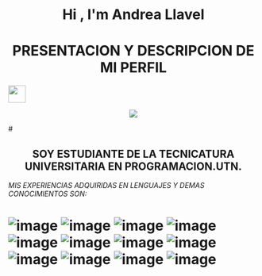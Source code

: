 <h1 align="center">Hi , I'm Andrea Llavel</h1>
<h1 align="center"> PRESENTACION Y DESCRIPCION DE MI PERFIL</h1><img src="https://media.giphy.com/media/hvRJCLFzcasrR4ia7z/giphy.gif" width="35"></h1>
<p align="center"><a href="https://github.com/DenverCoder1/readme-typing-svg"><img src="https://readmetypingsvg.herokuapp.comlines=I+am+a+student+of+the+University+Technical+degree+in+Programming;UTN;Full+Stack+Web+Developer;DS%20|%20AI%20|%20ML%20Enthusiast;Graphic%20Designer;Always%20learning%20new%20things&center=true&width=500&height=50"></a>
</p>
# <h2 align="center"> SOY ESTUDIANTE DE LA TECNICATURA UNIVERSITARIA EN PROGRAMACION.UTN.</h2>

<em> MIS EXPERIENCIAS ADQUIRIDAS EN LENGUAJES Y DEMAS CONOCIMIENTOS SON: </em>


# ![image](https://github.com/AndreaLlavel/AndreaLlavel/assets/112596102/027addfe-1828-42a4-92e4-1a0f9dd72288) ![image](https://github.com/AndreaLlavel/AndreaLlavel/assets/112596102/ed1665be-d91e-44fd-acf6-d3b42c647817) ![image](https://github.com/AndreaLlavel/AndreaLlavel/assets/112596102/3c45bfb6-357b-4d08-a2a4-b0bca3df3542) ![image](https://github.com/AndreaLlavel/AndreaLlavel/assets/112596102/b334d2ee-96ab-4536-bf2f-8c8563835324) ![image](https://github.com/AndreaLlavel/AndreaLlavel/assets/112596102/b19dd6af-5604-4140-88d3-ea7df7164efb) ![image](https://github.com/AndreaLlavel/AndreaLlavel/assets/112596102/1c104d2f-3a9b-4f0a-a4d7-14bbed10bab1) ![image](https://github.com/AndreaLlavel/AndreaLlavel/assets/112596102/842f7866-29b6-4594-acbe-aecac6bf7d5e) ![image](https://github.com/AndreaLlavel/AndreaLlavel/assets/112596102/5fde43a8-ab61-4163-8404-6ea0df3e814f) ![image](https://github.com/AndreaLlavel/AndreaLlavel/assets/112596102/b646fdd0-4f72-432a-ae71-d8c9310a418a) ![image](https://github.com/AndreaLlavel/AndreaLlavel/assets/112596102/856f2a3d-6118-4a89-b9dc-bfc913e0f7ab) ![image](https://github.com/AndreaLlavel/AndreaLlavel/assets/112596102/c3ab32af-d523-426b-a044-ff875ef2b606) ![image](https://github.com/AndreaLlavel/AndreaLlavel/assets/112596102/312b0828-43f5-45dc-8ab7-ba8b0ee0797e) 











 

